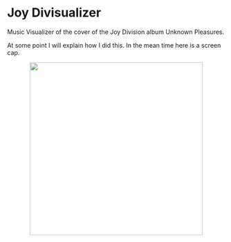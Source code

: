 # Joy Divisualizer

Music Visualizer of the cover of the Joy Division album Unknown Pleasures.

At some point I will explain how I did this. In the mean time here is a screen cap.

<div align="center">
    <img src="https://raw.github.com/elabraha/JoyDivisionVisualizer/master/assets/screenshot.jpg" width="400px"</img> 
</div>
